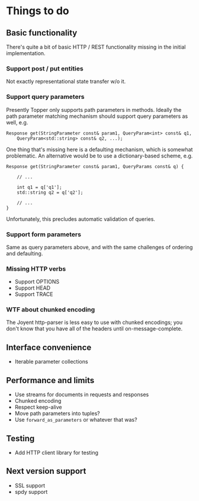 Things to do
============

Basic functionality
-------------------

There's quite a bit of basic HTTP / REST functionality missing in the initial
implementation.

### Support post / put entities

Not exactly representational state transfer w/o it.

### Support query parameters

Presently Topper only supports path parameters in methods. Ideally the path
parameter matching mechanism should support query parameters as well, e.g.

    Response get(StringParameter const& param1, QueryParam<int> const& q1,
        QueryParam<std::string> const& q2, ...);

One thing that's missing here is a defaulting mechanism, which is somewhat
problematic. An alternative would be to use a dictionary-based scheme, e.g.

    Response get(StringParameter const& param1, QueryParams const& q) {

        // ...

        int q1 = q['q1'];
        std::string q2 = q['q2'];

        // ...
    }

Unfortunately, this precludes automatic validation of queries.

### Support form parameters

Same as query parameters above, and with the same challenges of ordering and
defaulting.

### Missing HTTP verbs

 - Support OPTIONS
 - Support HEAD
 - Support TRACE

### WTF about chunked encoding

The Joyent http-parser is less easy to use with chunked encodings; you don't
know that you have all of the headers until on-message-complete.

Interface convenience
---------------------

 - Iterable parameter collections

Performance and limits
----------------------

 - Use streams for documents in requests and responses
 - Chunked encoding
 - Respect keep-alive
 - Move path parameters into tuples?
 - Use `forward_as_parameters` or whatever that was?

Testing
-------

 - Add HTTP client library for testing

Next version support
--------------------

 - SSL support
 - spdy support
